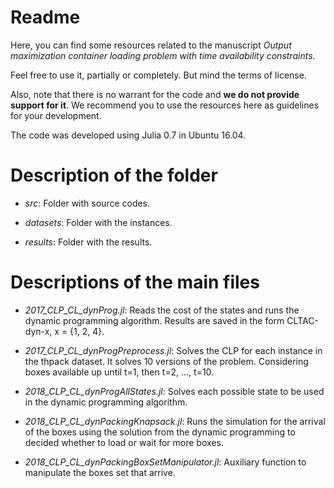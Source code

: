 
# Readme #

Here, you can find some resources related to the manuscript *Output maximization container loading problem with time availability constraints*. 

Feel free to use it, partially or completely. But mind the terms of license.

Also, note that there is no warrant for the code and __we do not provide support for it__. We recommend you to use the resources here as guidelines for your development. 
 
The code was developed using Julia 0.7 in Ubuntu 16.04. 

 
# Description of the folder #

  * *src*: Folder with source codes.
  
  * *datasets*: Folder with the instances. 

  * *results*: Folder with the results.

# Descriptions of the main files #

  *  *2017_CLP_CL_dynProg.jl*: Reads the cost of the states and runs the dynamic programming algorithm. Results are saved in the form CLTAC-dyn-x, x = {1, 2, 4}.
  
  *  *2017_CLP_CL_dynProgPreprocess.jl*: Solves the CLP for each instance in the thpack dataset. It solves 10 versions of the problem. Considering boxes available up until t=1, then t=2, ..., t=10.
  
  *  *2018_CLP_CL_dynProgAllStates.jl*: Solves each possible state to be used in the dynamic programming algorithm.
  
  * *2018_CLP_CL_dynPackingKnapsack.jl*: Runs the simulation for the arrival of the boxes using the solution from the dynamic programming to decided whether to load or wait for more boxes.
  
  * *2018_CLP_CL_dynPackingBoxSetManipulator.jl*: Auxiliary function to manipulate the boxes set that arrive.
